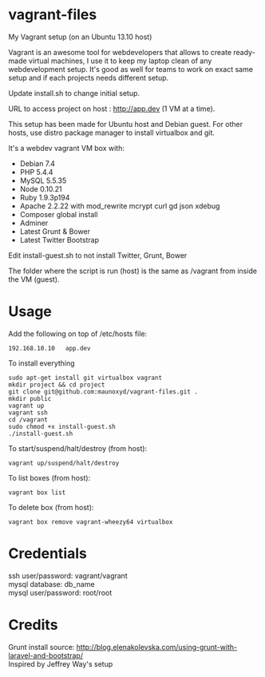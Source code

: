 vagrant-files
=============

My Vagrant setup (on an Ubuntu 13.10 host)  

Vagrant is an awesome tool for webdevelopers that allows to create ready-made virtual machines, I use it to keep my laptop clean of any webdevelopment setup. It's good as well for teams to work on exact same setup and if each projects needs different setup.  

Update install.sh to change initial setup.  

URL to access project on host : http://app.dev (1 VM at a time).  

This setup has been made for Ubuntu host and Debian guest. For other hosts, use distro package manager to install virtualbox and git.  

It's a webdev vagrant VM box with:  
* Debian 7.4
* PHP 5.4.4
* MySQL 5.5.35
* Node 0.10.21
* Ruby 1.9.3p194
* Apache 2.2.22 with mod_rewrite mcrypt curl gd json xdebug
* Composer global install
* Adminer
* Latest Grunt & Bower
* Latest Twitter Bootstrap  

Edit install-guest.sh to not install Twitter, Grunt, Bower  

The folder where the script is run (host) is the same as /vagrant from inside the VM (guest).  

# Usage
Add the following on top of /etc/hosts file:
```
192.168.10.10   app.dev
```
To install everything
```
sudo apt-get install git virtualbox vagrant
mkdir project && cd project
git clone git@github.com:maunoxyd/vagrant-files.git .
mkdir public
vagrant up
vagrant ssh
cd /vagrant
sudo chmod +x install-guest.sh
./install-guest.sh
```
To start/suspend/halt/destroy (from host):  
```
vagrant up/suspend/halt/destroy
```
To list boxes (from host):
```
vagrant box list
```
To delete box (from host):
```
vagrant box remove vagrant-wheezy64 virtualbox
```

# Credentials
ssh user/password: vagrant/vagrant  
mysql database: db_name  
mysql user/password: root/root  

# Credits
Grunt install source: http://blog.elenakolevska.com/using-grunt-with-laravel-and-bootstrap/  
Inspired by Jeffrey Way's setup  
